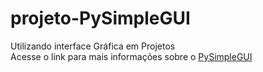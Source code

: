 # projeto-PySimpleGUI
 Utilizando interface Gráfica em Projetos</br>
 Acesse o link para mais informações sobre o [PySimpleGUI](https://pysimplegui.readthedocs.io/en/latest/)
